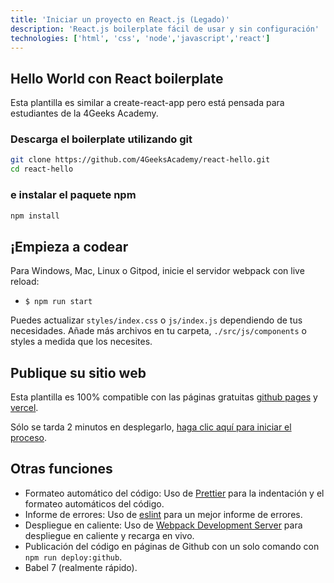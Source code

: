 ```yaml
---
title: 'Iniciar un proyecto en React.js (Legado)'
description: 'React.js boilerplate fácil de usar y sin configuración'
technologies: ['html', 'css', 'node','javascript','react']
---
```


## Hello World con React boilerplate

Esta plantilla es similar a create-react-app pero está pensada para estudiantes de la 4Geeks Academy.

### Descarga el boilerplate utilizando git

```bash
git clone https://github.com/4GeeksAcademy/react-hello.git
cd react-hello
```

### e instalar el paquete npm

```bash
npm install
```

## ¡Empieza a codear

Para Windows, Mac, Linux o Gitpod, inicie el servidor webpack con live reload:

- `$ npm run start`

Puedes actualizar `styles/index.css` o `js/index.js` dependiendo de tus necesidades. Añade más archivos en tu carpeta, `./src/js/components` o styles a medida que los necesites.

## Publique su sitio web

Esta plantilla es 100% compatible con las páginas gratuitas [github pages](https://pages.github.com/) y [vercel](https://vercel.com/).

Sólo se tarda 2 minutos en desplegarlo, [haga clic aquí para iniciar el proceso](https://github.com/4GeeksAcademy/react-hello/blob/master/docs/DEPLOY.md).

## Otras funciones

- Formateo automático del código: Uso de [Prettier](https://prettier.io/) para la indentación y el formateo automáticos del código.
- Informe de errores: Uso de [eslint](https://eslint.org/) para un mejor informe de errores.
- Despliegue en caliente: Uso de [Webpack Development Server](https://webpack.js.org/configuration/dev-server/) para despliegue en caliente y recarga en vivo.
- Publicación del código en páginas de Github con un solo comando con `npm run deploy:github`.
- Babel 7 (realmente rápido).
